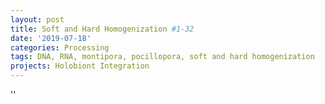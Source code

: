 ```yaml
---
layout: post
title: Soft and Hard Homogenization #1-32
date: '2019-07-18'
categories: Processing
tags: DNA, RNA, montipora, pocillopora, soft and hard homogenization
projects: Holobiont Integration
---
```



''



